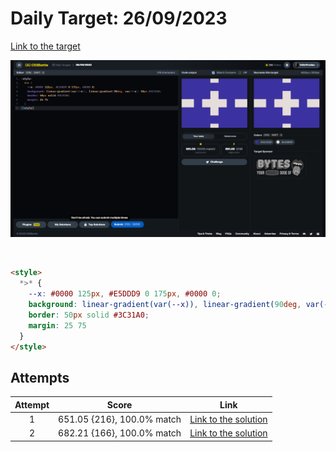 # Daily Target: 26/09/2023

[Link to the target](https://cssbattle.dev/play/V3vWfebqJhnFRP9se5yj)

![img](../images/target-solution/daily-target_2023-09-26.png)

<br>

```html
<style>
  *>* {
    --x: #0000 125px, #E5DDD9 0 175px, #0000 0;
    background: linear-gradient(var(--x)), linear-gradient(90deg, var(--x)) 50px #3C31A0;
    border: 50px solid #3C31A0;
    margin: 25 75
  }
</style>
```

## Attempts
| Attempt | Score | Link |
|:-:|:-:|:-:|
| 1 | 651.05 {216}, 100.0% match | [Link to the solution](../html/daily-target_2023-09-26_attempt-01.html) |
| 2 | 682.21 {166}, 100.0% match | [Link to the solution](../html/daily-target_2023-09-26_attempt-02.html) |